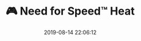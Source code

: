 ---
author_profile: false
title: "🎮  Need for Speed™ Heat"
description: "🎮  Need for Speed™ Heat"
excerpt: "🎮  Need for Speed™ Heat"
header:
  video:
    id: 9ewiJJe_nYI
    provider: youtube
comments: false
date: 2019-08-14 22:06:12
tags:
- Carreras de Coches
- Trailer
categories:
- Vídeo Videojuegos
sidebar:
- title: "Videoteca"
  nav: vteca
---